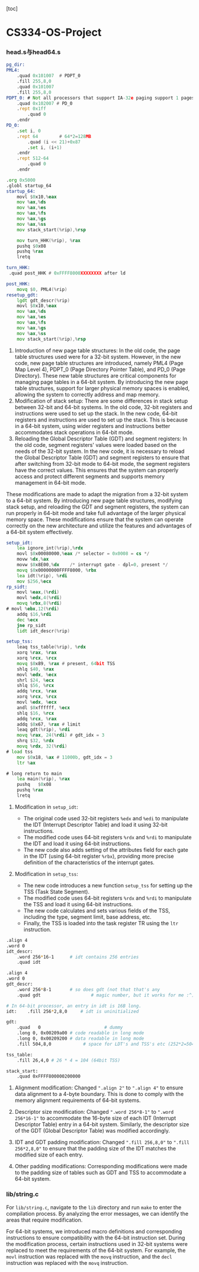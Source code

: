 [toc]

# CS334-OS-Project

### head.s与head64.s

```asm
pg_dir:
PML4:
	.quad 0x101007	# PDPT_0
	.fill 255,8,0
	.quad 0x101007
	.fill 255,8,0
PDPT_0: # Not all processors that support IA-32e paging support 1 pages
	.quad 0x102007 # PD_0
	.rept 0x1ff
		.quad 0
	.endr
PD_0:
	.set i, 0
	.rept 64		# 64*2=128MB
		.quad (i << 21)+0x87
		.set i, (i+1)
	.endr
	.rept 512-64
		.quad 0
	.endr

.org 0x5000
.globl startup_64
startup_64:
	movl $0x10,%eax
	mov %ax,%ds
	mov %ax,%es
	mov %ax,%fs
	mov %ax,%gs
	mov %ax,%ss
	mov stack_start(%rip),%rsp

	mov turn_HHK(%rip), %rax
	pushq $0x08
	pushq %rax
	lretq

turn_HHK:
 .quad post_HHK # 0xFFFF8000XXXXXXXX after ld

post_HHK:
	movq $0, PML4(%rip)
resetup_gdt:
	lgdt gdt_descr(%rip)
	movl $0x10,%eax
	mov %ax,%ds
	mov %ax,%es
	mov %ax,%fs
	mov %ax,%gs
	mov %ax,%ss
	mov stack_start(%rip),%rsp
```



1. Introduction of new page table structures: In the old code, the page table structures used were for a 32-bit system. However, in the new code, new page table structures are introduced, namely PML4 (Page Map Level 4), PDPT_0 (Page Directory Pointer Table), and PD_0 (Page Directory). These new table structures are critical components for managing page tables in a 64-bit system. By introducing the new page table structures, support for larger physical memory spaces is enabled, allowing the system to correctly address and map memory.
2. Modification of stack setup: There are some differences in stack setup between 32-bit and 64-bit systems. In the old code, 32-bit registers and instructions were used to set up the stack. In the new code, 64-bit registers and instructions are used to set up the stack. This is because in a 64-bit system, using wider registers and instructions better accommodates stack operations in 64-bit mode.
3. Reloading the Global Descriptor Table (GDT) and segment registers: In the old code, segment registers' values were loaded based on the needs of the 32-bit system. In the new code, it is necessary to reload the Global Descriptor Table (GDT) and segment registers to ensure that after switching from 32-bit mode to 64-bit mode, the segment registers have the correct values. This ensures that the system can properly access and protect different segments and supports memory management in 64-bit mode.

These modifications are made to adapt the migration from a 32-bit system to a 64-bit system. By introducing new page table structures, modifying stack setup, and reloading the GDT and segment registers, the system can run properly in 64-bit mode and take full advantage of the larger physical memory space. These modifications ensure that the system can operate correctly on the new architecture and utilize the features and advantages of a 64-bit system effectively.



```asm
setup_idt:
	lea ignore_int(%rip),%rdx
	movl $0x00080000,%eax /* selector = 0x0008 = cs */
	movw %dx,%ax
	movw $0x8E00,%dx	/* interrupt gate - dpl=0, present */
	movq $0x00000000FFFF8000, %rbx
	lea idt(%rip), %rdi
	mov $256,%ecx
rp_sidt:
	movl %eax,(%rdi)
	movl %edx,4(%rdi)
	movq %rbx,8(%rdi)
# movl %ebx,12(%rdi)
	addq $16,%rdi
	dec %ecx
	jne rp_sidt
	lidt idt_descr(%rip)

setup_tss:
	leaq tss_table(%rip), %rdx
	xorq %rax, %rax
	xorq %rcx, %rcx
	movq $0x89, %rax # present, 64bit TSS
	shlq $40, %rax
	movl %edx, %ecx 
	shrl $24, %ecx
	shlq $56, %rcx
	addq %rcx, %rax
	xorq %rcx, %rcx
	movl %edx, %ecx
	andl $0xffffff, %ecx
	shlq $16, %rcx
	addq %rcx, %rax
	addq $0x67, %rax # limit
	leaq gdt(%rip), %rdi
	movq %rax, 24(%rdi) # gdt_idx = 3
	shrq $32, %rdx
	movq %rdx, 32(%rdi)
# load tss
	mov	$0x18, %ax # 11000b, gdt_idx = 3
	ltr	%ax

# long return to main
	lea main(%rip), %rax
	pushq	$0x08
	pushq %rax
	lretq
```

1. Modification in `setup_idt`:

   - The original code used 32-bit registers `%edx` and `%edi` to manipulate the IDT (Interrupt Descriptor Table) and load it using 32-bit instructions.
   - The modified code uses 64-bit registers `%rdx` and `%rdi` to manipulate the IDT and load it using 64-bit instructions.
   - The new code also adds setting of the attributes field for each gate in the IDT (using 64-bit register `%rbx`), providing more precise definition of the characteristics of the interrupt gates.

2. Modification in `setup_tss`:

   - The new code introduces a new function `setup_tss` for setting up the TSS (Task State Segment).
   - The modified code uses 64-bit registers `%rdx` and `%rdi` to manipulate the TSS and load it using 64-bit instructions.
   - The new code calculates and sets various fields of the TSS, including the type, segment limit, base address, etc.
   - Finally, the TSS is loaded into the task register TR using the `ltr` instruction.

   

```bash
.align 4
.word 0
idt_descr:
	.word 256*16-1		# idt contains 256 entries
	.quad idt

.align 4
.word 0
gdt_descr:
	.word 256*8-1		# so does gdt (not that that's any
	.quad gdt					# magic number, but it works for me :^)

# In 64-bit processor, an entry in idt is 16B long.
idt:	.fill 256*2,8,0		# idt is uninitialized

gdt:
	.quad	0						 # dummy
	.long 0, 0x00209a00 # code readable in long mode
	.long 0, 0x00209200 # data readable in long mode
	.fill 504,8,0			 # space for LDT's and TSS's etc (252*2=504)

tss_table:
	.fill 26,4,0 # 26 * 4 = 104 (64bit TSS)

stack_start: 
	.quad 0xFFFF800000200000
```

1. Alignment modification: Changed `".align 2"` to `".align 4"` to ensure data alignment to a 4-byte boundary. This is done to comply with the memory alignment requirements of 64-bit systems.

2. Descriptor size modification: Changed `".word 256*8-1"` to `".word 256*16-1"` to accommodate the 16-byte size of each IDT (Interrupt Descriptor Table) entry in a 64-bit system. Similarly, the descriptor size of the GDT (Global Descriptor Table) was modified accordingly.

3. IDT and GDT padding modification: Changed `".fill 256,8,0"` to `".fill 256*2,8,0"` to ensure that the padding size of the IDT matches the modified size of each entry.

4. Other padding modifications: Corresponding modifications were made to the padding size of tables such as GDT and TSS to accommodate a 64-bit system.



### lib/string.c

For `lib/string.c`, navigate to the `lib` directory and run `make` to enter the compilation process. By analyzing the error messages, we can identify the areas that require modification.

For 64-bit systems, we introduced macro definitions and corresponding instructions to ensure compatibility with the 64-bit instruction set. During the modification process, certain instructions used in 32-bit systems were replaced to meet the requirements of the 64-bit system. For example, the `movl` instruction was replaced with the `movq` instruction, and the `decl` instruction was replaced with the `movq` instruction.
